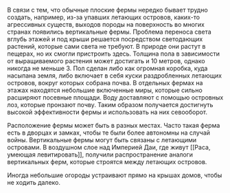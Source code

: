 В связи с тем, что обычные плоские фермы нередко бывает трудно создать, например, из-за упавших летающих островов, каких-то агрессивных существ, выходов породы на поверхность во многих странах появились вертикальные фермы. Проблема переноса света вглубь этажей и под крыши решается посредством светодающих растений, которые сами света не требуют. В природе они растут в пещерах, но их смогли пристроить здесь. Толщина пола в зависимости от выращиваемого растения может достигать и 10 метров, однако никогда не меньше 3. Пол сделан либо как огромная коробка, куда насыпана земля, либо включает в себя куски раздробленных летающих островов, вокруг которых собрана почва. В отдельных фермах на этажах находятся небольшие включенные миры, которые сильно расширяют посевные площади. Воду доставляют с помощью островных лоз, которые пронзают почву. Таким образом получается достигнуть высокой эффективности фермы и использовать на них севооборот.

Расположение фермы может быть в разных местах. Часто такая ферма есть в дворцах и замках, чтобы те были более автономны на случай войны. Вертикальные фермы могут быть связаны с летающими островами. В воздушном слое над Империей Даи, где живут [[Раса, умеющая левитировать]], получили распространение аналоги вертикальных ферм, которые строятся между летающих островов.

Иногда небольшие огороды устраивают прямо на крышах домов, чтобы не ходить далеко.